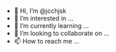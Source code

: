 - 👋 Hi, I’m @jcchjsk
- 👀 I’m interested in ...
- 🌱 I’m currently learning ...
- 💞️ I’m looking to collaborate on ...
- 📫 How to reach me ...

<!---
jcchjsk/jcchjsk is a ✨ special ✨ repository because its `README.md` (this file) appears on your GitHub profile.
You can click the Preview link to take a look at your changes.
--->
